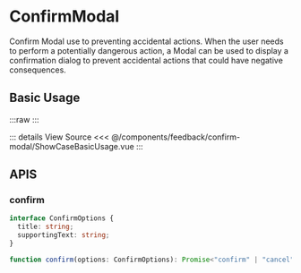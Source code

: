 <script setup lang="ts">
import ShowCaseBasicUsage from './ShowCaseBasicUsage.vue'
</script>

# ConfirmModal

Confirm Modal use to preventing accidental actions. When the user needs to perform a potentially dangerous action, a Modal can be used to display a confirmation dialog to prevent accidental actions that could have negative consequences.

## Basic Usage

:::raw
<ShowCaseBasicUsage />
:::

::: details View Source
<<< @/components/feedback/confirm-modal/ShowCaseBasicUsage.vue
:::

## APIS

### confirm

```ts
interface ConfirmOptions {
  title: string;
  supportingText: string;
}

function confirm(options: ConfirmOptions): Promise<"confirm" | "cancel">;
```
